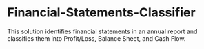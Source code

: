 # Financial-Statements-Classifier
This solution identifies financial statements in an annual report and classifies them into Profit/Loss, Balance Sheet, and Cash Flow.
